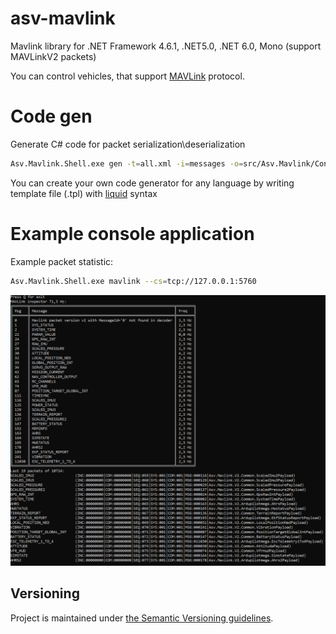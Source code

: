 # asv-mavlink

Mavlink library for .NET Framework 4.6.1, .NET5.0, .NET 6.0, Mono (support MAVLinkV2 packets)

You can control vehicles, that support [MAVLink](https://mavlink.io/en/) protocol.


# Code gen

Generate C# code for packet serialization\deserialization
```bash
Asv.Mavlink.Shell.exe gen -t=all.xml -i=messages -o=src/Asv.Mavlink/Connection/Dialects -e=cs src/Asv.Mavlink.Shell/Resources/csharp.tpl
```
You can create your own code generator for any language by writing template file (.tpl) with [liquid](https://shopify.github.io/liquid/) syntax

# Example console application

Example packet statistic:
```sh
Asv.Mavlink.Shell.exe mavlink --cs=tcp://127.0.0.1:5760
```
![screenshot-1](tools/img/screenshot-1.png)


## Versioning

Project is maintained under [the Semantic Versioning guidelines](http://semver.org/).
